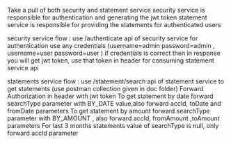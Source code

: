 Take a pull of both security and statement service
security service is responsible for authentication and generating the jwt token
statement service is responsible for providing the statements for authenticated users



security service flow :
use /authenticate api of security service for authentication
use any credentials (username=admin password=admin , username=user password=user )
if credentials is correct then in response you will get jwt token, use that token in header for consuming statement service api


statements  service flow :
use /statement/search api of statement service to get statements (use postman collection given in doc folder)
Forward Authorization in header with  jwt token
To get statement by date forward searchType parameter with  BY_DATE value,also forward accId,  toDate and fromDate parameters
To get statement by amount forward searchType parameter with BY_AMOUNT , also forward accId,  fromAmount ,toAmount parameters
For last 3 months statements value of searchType is null, only forward accId parameter
